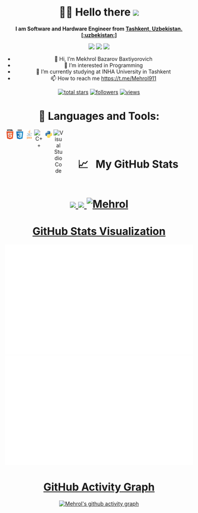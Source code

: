 <h1 align="center"> 👨‍💻 Hello there <img src="https://raw.githubusercontent.com/MartinHeinz/MartinHeinz/master/wave.gif" width="30px">
 </h1>
 <p align="center"><strong>I am Software and Hardware Engineer from <a href="https://www.google.com/maps/place/%D0%A2%D0%BE%D1%88%D0%BA%D0%B5%D0%BD%D1%82,+O%60zbekiston/@41.2825125,69.1392799,11z/data=!3m1!4b1!4m5!3m4!1s0x38ae8b0cc379e9c3:0xa5a9323b4aa5cb98!8m2!3d41.2994958!4d69.2400734" target="_blank">Tashkent, Uzbekistan. [:uzbekistan:]</a> </strong></p>
<div align="center">
  <a href="https://www.instagram.com/mehrol911/" target="_blank"><img height="30" src="https://camo.githubusercontent.com/c9dacf0f25a1489fdbc6c0d2b41cda58b77fa210a13a886d6f99e027adfbd358/68747470733a2f2f6564656e742e6769746875622e696f2f537570657254696e7949636f6e732f696d616765732f7376672f696e7374616772616d2e737667" /></a>
   <a href="https://www.facebook.com/mehrol911/" target="_blank"><img height="30" src="https://camo.githubusercontent.com/8f245234577766478eaf3ee72b0615e99bb9ef3eaa56e1c37f75692811181d5c/68747470733a2f2f6564656e742e6769746875622e696f2f537570657254696e7949636f6e732f696d616765732f7376672f66616365626f6f6b2e737667" /></a>
   <a href="https://t.me/mehrol911" target="_blank"><img height="30" src="https://camo.githubusercontent.com/f4b401dd7cd9b7840fd31acafd49e151a80e4c9600bf219934461b96dd98e013/68747470733a2f2f6564656e742e6769746875622e696f2f537570657254696e7949636f6e732f696d616765732f7376672f74656c656772616d2e737667" /></a>

 
- 👋 Hi, I’m Mekhrol Bazarov Baxtiyorovich 
- 👀 I’m interested in Programming
- 🌱 I’m currently studying at INHA University in Tashkent 
- 📫 How to reach me https://t.me/Mehrol911
 
 <p align="center" dir="auto">
  <a href="https://github.com/mehrol911?tab=repositories&amp;sort=stargazers">
    <img alt="total stars" title="Total stars on GitHub" src="https://camo.githubusercontent.com/f767a1f88fefb8acb468499ea2e5c5c16e2c526a94d5bb8b94b84fce01e6031b/68747470733a2f2f637573746f6d2d69636f6e2d6261646765732e6865726f6b756170702e636f6d2f62616467652f64796e616d69632f6a736f6e3f6c6f676f3d7374617226636f6c6f723d353539363063266c6162656c436f6c6f723d343838323037266c6162656c3d5374617273267374796c653d666f722d7468652d62616467652671756572793d2532342e73746172732675726c3d68747470733a2f2f6170692e6769746875622d737461722d636f756e7465722e776f726b6572732e6465762f757365722f696c6f7372696d" data-canonical-src="https://custom-icon-badges.herokuapp.com/badge/dynamic/json?logo=star&amp;color=55960c&amp;labelColor=488207&amp;label=Stars&amp;style=for-the-badge&amp;query=%24.stars&amp;url=https://api.github-star-counter.workers.dev/user/mehrol911" style="max-width: 100%;"></a>
  <a href="https://github.com/mehrol911?tab=followers">
    <img alt="followers" title="Follow me on Github" src="https://camo.githubusercontent.com/d33b9d219c38b0b6c79225bbbb6cf96e9e9a0c1889ed9ac62d9def55b1de7ab9/68747470733a2f2f637573746f6d2d69636f6e2d6261646765732e6865726f6b756170702e636f6d2f6769746875622f666f6c6c6f776572732f696c6f7372696d3f636f6c6f723d323336616433266c6162656c436f6c6f723d313135356261267374796c653d666f722d7468652d6261646765266c6f676f3d706572736f6e2d616464266c6162656c3d466f6c6c6f77657273266c6f676f436f6c6f723d7768697465" data-canonical-src="https://custom-icon-badges.herokuapp.com/github/followers/mehrol911?color=236ad3&amp;labelColor=1155ba&amp;style=for-the-badge&amp;logo=person-add&amp;label=Followers&amp;logoColor=white" style="max-width: 100%;"></a>
  <a href="https://github.com/mehrol911">
    <img alt="views" title="GitHub profile views" src="https://camo.githubusercontent.com/57bfcebf93f34a1c5fe4c3e928430e98dbaafc3a3ce1a5edebb2a18d80be450c/68747470733a2f2f736869656c64732d696f2d76697369746f722d636f756e7465722e6865726f6b756170702e636f6d2f62616467653f706167653d696c6f7372696d267374796c653d666f722d7468652d6261646765" data-canonical-src="https://shields-io-visitor-counter.herokuapp.com/badge?page=mehrol911&amp;style=for-the-badge" style="max-width: 100%;"></a>
</p>

<!---
Mehrol911/Mehrol911 is a ✨ special ✨ repository because its `README.md` (this file) appears on your GitHub profile.
You can click the Preview link to take a look at your changes.
--->

<h1>🔨 Languages and Tools:</h1>
<img align="left" alt="HTML5" width="26px" src="https://raw.githubusercontent.com/github/explore/80688e429a7d4ef2fca1e82350fe8e3517d3494d/topics/html/html.png" />
<img align="left" alt="CSS3" width="26px" src="https://raw.githubusercontent.com/github/explore/80688e429a7d4ef2fca1e82350fe8e3517d3494d/topics/css/css.png" />
<img align="left" alt="Java" width="26px" src="https://raw.githubusercontent.com/github/explore/80688e429a7d4ef2fca1e82350fe8e3517d3494d/topics/java/java.png" />
<img align="left" alt="C++" width="26px" src="https://www.google.com/url?sa=i&url=https%3A%2F%2Fcommons.wikimedia.org%2Fwiki%2FFile%3AISO_C%252B%252B_Logo.svg&psig=AOvVaw2j2HW6vrLRMmwN6HTwsr1A&ust=1640340222977000&source=images&cd=vfe&ved=0CAsQjRxqFwoTCJCw2NbV-fQCFQAAAAAdAAAAABAD" />
<img align="left" alt="Python" width="26px" src="https://raw.githubusercontent.com/github/explore/80688e429a7d4ef2fca1e82350fe8e3517d3494d/topics/python/python.png" />
<img align="left" alt="Visual Studio Code" width="26px" src="https://upload.wikimedia.org/wikipedia/commons/9/9a/Visual_Studio_Code_1.35_icon.svg" />
<br />
<br />
 
<h1>
  <summary>
    📈  &nbsp; My GitHub Stats
  </summary> 
  
  <br> 

  <p align="center">
   <a href="https://github.com/Mehrol911">
    <img height="180em" src="https://github-readme-streak-stats.herokuapp.com/?user=mehrol911&theme=radical">
    <img height="180em" src="https://github-readme-stats-eight-theta.vercel.app/api?username=Mehrol911&show_icons=true&theme=material-palenight&count_private=true"/>
    <img height="180em" src="https://github-readme-stats.vercel.app/api/top-langs/?username=Mehrol911&show_icons=true&theme=material-palenight&layout=compact" alt="Mehrol" />
  </a>
</p> 
</h3> 
 
# [GitHub Stats Visualization](https://github.com/mehrol911/github-stats)

<a href="https://github.com/Mehrol911/github-stats">

![](https://github.com/mehrol911/github-stats/blob/master/generated/overview.svg)
![](https://github.com/mehrol911/github-stats/blob/master/generated/languages.svg)
 
<h1>
GitHub Activity Graph </h1>

[![Mehrol's github activity graph](https://activity-graph.herokuapp.com/graph?username=Mehrol911&theme=react-dark)](https://github.com/Mehrol911/github-readme-activity-graph)
</a>

 
